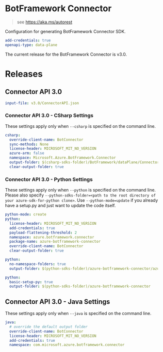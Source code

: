 # BotFramework Connector

> see https://aka.ms/autorest

Configuration for generating BotFramework Connector SDK.

``` yaml
add-credentials: true
openapi-type: data-plane
```
The current release for the BotFramework Connector is v3.0.

# Releases

## Connector API 3.0

``` yaml
input-file: v3.0/ConnectorAPI.json
```

### Connector API 3.0 - CSharp Settings
These settings apply only when `--csharp` is specified on the command line.
``` yaml $(csharp)
csharp:
  override-client-name: BotConnector
  sync-methods: None
  license-header: MICROSOFT_MIT_NO_VERSION
  azure-arm: false
  namespace: Microsoft.Azure.BotFramework.Connector
  output-folder: $(csharp-sdks-folder)/BotFramework/dataPlane/Connector/BotFramework.Connector/Generated
  clear-output-folder: true
```

### Connector API 3.0 - Python Settings

These settings apply only when `--python` is specified on the command line.
Please also specify `--python-sdks-folder=<path to the root directory of your azure-sdk-for-python clone>`.
Use `--python-mode=update` if you already have a setup.py and just want to update the code itself.

``` yaml $(python)
python-mode: create
python:
  license-header: MICROSOFT_MIT_NO_VERSION
  add-credentials: true
  payload-flattening-threshold: 2
  namespace: azure.botframework.connector
  package-name: azure-botframework-connector
  override-client-name: BotConnector
  clear-output-folder: true
```
``` yaml $(python) && $(python-mode) == 'update'
python:
  no-namespace-folders: true
  output-folder: $(python-sdks-folder)/azure-botframework-connector/azure/botframework/connector
```
``` yaml $(python) && $(python-mode) == 'create'
python:
  basic-setup-py: true
  output-folder: $(python-sdks-folder)/azure-botframework-connector
```

## Connector API 3.0 - Java Settings

These settings apply only when `--java` is specified on the command line.

``` yaml $(java)
java:
  # override the default output folder
  override-client-name: BotConnector
  license-header: MICROSOFT_MIT_NO_VERSION
  add-credentials: true
  namespace: com.microsoft.azure.botframework.connector
```
